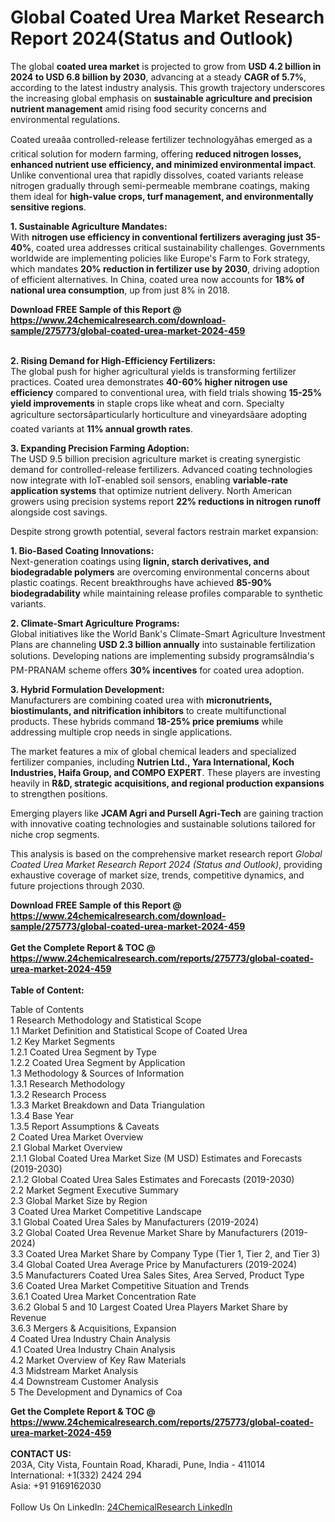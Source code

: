 <h1>Global Coated Urea Market Research Report 2024(Status and Outlook)</h1><p>The global <strong>coated urea market</strong> is projected to grow from <strong>USD 4.2 billion in 2024 to USD 6.8 billion by 2030</strong>, advancing at a steady <strong>CAGR of 5.7%</strong>, according to the latest industry analysis. This growth trajectory underscores the increasing global emphasis on <strong>sustainable agriculture and precision nutrient management</strong> amid rising food security concerns and environmental regulations.</p><p>Coated ureaâa controlled-release fertilizer technologyâhas emerged as a critical solution for modern farming, offering <strong>reduced nitrogen losses, enhanced nutrient use efficiency, and minimized environmental impact</strong>. Unlike conventional urea that rapidly dissolves, coated variants release nitrogen gradually through semi-permeable membrane coatings, making them ideal for <strong>high-value crops, turf management, and environmentally sensitive regions</strong>.</p><p><strong>1. Sustainable Agriculture Mandates:</strong><br>
With <strong>nitrogen use efficiency in conventional fertilizers averaging just 35-40%</strong>, coated urea addresses critical sustainability challenges. Governments worldwide are implementing policies like Europe's Farm to Fork strategy, which mandates <strong>20% reduction in fertilizer use by 2030</strong>, driving adoption of efficient alternatives. In China, coated urea now accounts for <strong>18% of national urea consumption</strong>, up from just 8% in 2018.</p><div><b>Download FREE Sample of this Report @ 
            <a href="https://www.24chemicalresearch.com/download-sample/275773/global-coated-urea-market-2024-459">
            https://www.24chemicalresearch.com/download-sample/275773/global-coated-urea-market-2024-459</a></b></div><br><p><strong>2. Rising Demand for High-Efficiency Fertilizers:</strong><br>
The global push for higher agricultural yields is transforming fertilizer practices. Coated urea demonstrates <strong>40-60% higher nitrogen use efficiency</strong> compared to conventional urea, with field trials showing <strong>15-25% yield improvements</strong> in staple crops like wheat and corn. Specialty agriculture sectorsâparticularly horticulture and vineyardsâare adopting coated variants at <strong>11% annual growth rates</strong>.</p><p><strong>3. Expanding Precision Farming Adoption:</strong><br>
The USD 9.5 billion precision agriculture market is creating synergistic demand for controlled-release fertilizers. Advanced coating technologies now integrate with IoT-enabled soil sensors, enabling <strong>variable-rate application systems</strong> that optimize nutrient delivery. North American growers using precision systems report <strong>22% reductions in nitrogen runoff</strong> alongside cost savings.</p><p>Despite strong growth potential, several factors restrain market expansion:</p><p><strong>1. Bio-Based Coating Innovations:</strong><br>
Next-generation coatings using <strong>lignin, starch derivatives, and biodegradable polymers</strong> are overcoming environmental concerns about plastic coatings. Recent breakthroughs have achieved <strong>85-90% biodegradability</strong> while maintaining release profiles comparable to synthetic variants.</p><p><strong>2. Climate-Smart Agriculture Programs:</strong><br>
Global initiatives like the World Bank's Climate-Smart Agriculture Investment Plans are channeling <strong>USD 2.3 billion annually</strong> into sustainable fertilization solutions. Developing nations are implementing subsidy programsâIndia's PM-PRANAM scheme offers <strong>30% incentives</strong> for coated urea adoption.</p><p><strong>3. Hybrid Formulation Development:</strong><br>
Manufacturers are combining coated urea with <strong>micronutrients, biostimulants, and nitrification inhibitors</strong> to create multifunctional products. These hybrids command <strong>18-25% price premiums</strong> while addressing multiple crop needs in single applications.</p><p>The market features a mix of global chemical leaders and specialized fertilizer companies, including <strong>Nutrien Ltd., Yara International, Koch Industries, Haifa Group, and COMPO EXPERT</strong>. These players are investing heavily in <strong>R&amp;D, strategic acquisitions, and regional production expansions</strong> to strengthen positions.</p><p>Emerging players like <strong>JCAM Agri and Pursell Agri-Tech</strong> are gaining traction with innovative coating technologies and sustainable solutions tailored for niche crop segments.</p><p>This analysis is based on the comprehensive market research report <em>Global Coated Urea Market Research Report 2024 (Status and Outlook)</em>, providing exhaustive coverage of market size, trends, competitive dynamics, and future projections through 2030.</p><div><b>Download FREE Sample of this Report @ 
            <a href="https://www.24chemicalresearch.com/download-sample/275773/global-coated-urea-market-2024-459">
            https://www.24chemicalresearch.com/download-sample/275773/global-coated-urea-market-2024-459</a></b></div><br><div><b>Get the Complete Report & TOC @ 
            <a href="https://www.24chemicalresearch.com/reports/275773/global-coated-urea-market-2024-459">
            https://www.24chemicalresearch.com/reports/275773/global-coated-urea-market-2024-459</a></b></div><br>
            <b>Table of Content:</b><p>Table of Contents<br />
1 Research Methodology and Statistical Scope<br />
1.1 Market Definition and Statistical Scope of Coated Urea<br />
1.2 Key Market Segments<br />
1.2.1 Coated Urea Segment by Type<br />
1.2.2 Coated Urea Segment by Application<br />
1.3 Methodology & Sources of Information<br />
1.3.1 Research Methodology<br />
1.3.2 Research Process<br />
1.3.3 Market Breakdown and Data Triangulation<br />
1.3.4 Base Year<br />
1.3.5 Report Assumptions & Caveats<br />
2 Coated Urea Market Overview<br />
2.1 Global Market Overview<br />
2.1.1 Global Coated Urea Market Size (M USD) Estimates and Forecasts (2019-2030)<br />
2.1.2 Global Coated Urea Sales Estimates and Forecasts (2019-2030)<br />
2.2 Market Segment Executive Summary<br />
2.3 Global Market Size by Region<br />
3 Coated Urea Market Competitive Landscape<br />
3.1 Global Coated Urea Sales by Manufacturers (2019-2024)<br />
3.2 Global Coated Urea Revenue Market Share by Manufacturers (2019-2024)<br />
3.3 Coated Urea Market Share by Company Type (Tier 1, Tier 2, and Tier 3)<br />
3.4 Global Coated Urea Average Price by Manufacturers (2019-2024)<br />
3.5 Manufacturers Coated Urea Sales Sites, Area Served, Product Type<br />
3.6 Coated Urea Market Competitive Situation and Trends<br />
3.6.1 Coated Urea Market Concentration Rate<br />
3.6.2 Global 5 and 10 Largest Coated Urea Players Market Share by Revenue<br />
3.6.3 Mergers & Acquisitions, Expansion<br />
4 Coated Urea Industry Chain Analysis<br />
4.1 Coated Urea Industry Chain Analysis<br />
4.2 Market Overview of Key Raw Materials<br />
4.3 Midstream Market Analysis<br />
4.4 Downstream Customer Analysis<br />
5 The Development and Dynamics of Coa</p><div><b>Get the Complete Report & TOC @ 
            <a href="https://www.24chemicalresearch.com/reports/275773/global-coated-urea-market-2024-459">
            https://www.24chemicalresearch.com/reports/275773/global-coated-urea-market-2024-459</a></b></div><br><b>CONTACT US:</b><br>
            203A, City Vista, Fountain Road, Kharadi, Pune, India - 411014<br>
            International: +1(332) 2424 294<br>
            Asia: +91 9169162030 <br><br>
            Follow Us On LinkedIn: <a href="https://www.linkedin.com/company/24chemicalresearch/">24ChemicalResearch LinkedIn</a>